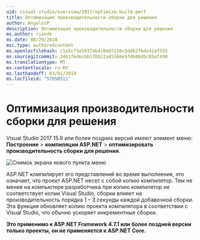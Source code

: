 ```yaml
---
uid: visual-studio/overview/2017/optimize-build-perf
title: Оптимизация производительности сборки для решения
author: AngelosP
description: Оптимизация производительности сборки для решения
ms.author: riande
ms.date: 08/29/2018
msc.type: authoredcontent
ms.openlocfilehash: c1a5cf5e59374b4c0dd7150c5dd62fbde42af555
ms.sourcegitcommit: 24b1f6decbb17bb22a45166e5fdb0845c65af498
ms.translationtype: MT
ms.contentlocale: ru-RU
ms.lasthandoff: 03/01/2019
ms.locfileid: "57050511"
---
```

# <a name="optimize-build-performance-for-solution"></a>Оптимизация производительности сборки для решения

Visual Studio 2017 15.8 или более поздних версий имеют элемент меню: **Построение** > **компиляции ASP.NET** > **оптимизировать производительность сборки для решения**.

![Снимок экрана нового пункта меню](optimize-build-perf/_static/optimize-build-performance-for-solution.png)

ASP.NET компилирует его представлений во время выполнения, это означает, что проект ASP.NET несет с собой копию компилятор. Тем не менее на компьютере разработчика при копию компилятор не соответствует копии Visual Studio, сборки влияет на производительность порядка 1 – 3 секунды каждой добавочной сборки. Эта функция обновляет копию проекта компилятора в соответствии с Visual Studio, что обычно ускоряет инкрементные сборки.

**Это применимо к ASP.NET Framework 4.7.1 или более поздней версии только проекты, он не применяется к ASP.NET Core.**
